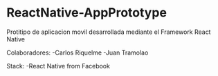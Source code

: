 # ReactNative-AppPrototype

Protitipo de aplicacion movil desarrollada mediante el Framework React Native

Colaboradores:
-Carlos Riquelme 
-Juan Tramolao

Stack:
-React Native from Facebook
